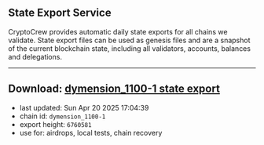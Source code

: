## State Export Service
CryptoCrew provides automatic daily state exports for all chains we validate. State export files can be used as genesis files and are a snapshot of the current blockchain state, including all validators, accounts, balances and delegations.

---
**Download: [dymension_1100-1 state export](https://dl-eu2.ccvalidators.com/SERVICE/dymension/dymension_1100-1_export_6760581.json)**
---

- last updated: Sun Apr 20 2025 17:04:39
- chain id: `dymension_1100-1`
- export height: `6760581`
- use for: airdrops, local tests, chain recovery
